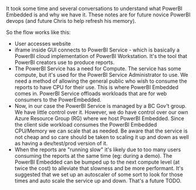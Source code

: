 It took some time and several conversations to understand what PowerBI Embedded is and why we have it. These notes are for future novice PowerBI devops (and future Chris to help refresh his memory).

So the flow works like this:
- User accesses website
- iframe inside GUI connects to PowerBI Service - which is basically a PowerBI cloud implementation of PowerBI Workstation.  It's the tool that PowerBI creators use to produce reports.
- The PowerBI Service has a need for Compute. The service has some compute, but it's used for the PowerBI Service Administrator to use.  We need a method of allowing the general public who wish to consume the reports to have CPU for their use.  This is where PowerBI Embedded comes in.  PowerBI Service offloads workloads that are for web consumers to the PowerEmbedded.
- Now, in our case the PowerBI Service is managed by a BC Gov't group. We have little control over it. However, we do have control over our own Azure Resource Group (RG) where we host PowerBI Embedded. Since the client side workload consumes the PowerBI Embedded CPU/Memory we can scale that as needed.  Be aware that the service is not cheap and so care should be taken to scaling it up and down as well as having a dev/test/prod version of it.
- When the reports are "running slow" it's likely due to too many users consuming the reports at the same time (eg: during a demo).  The PowerBI Embedded can be bumped up to the next compute level (at twice the cost) to alleviate that slowness and be more performant. It's suggested that we set up an autoscaler of some sort to look for those times and auto scale the service up and down.  That's a future TODO.
